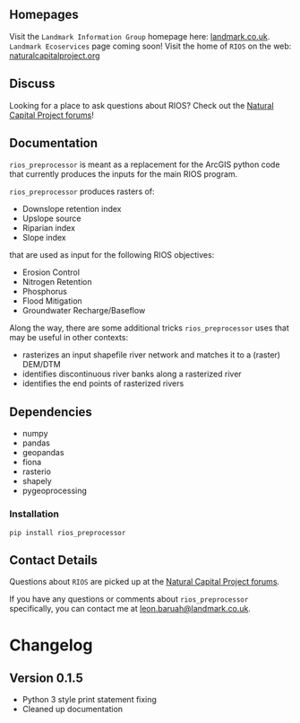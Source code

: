 Homepages
---------

Visit the `Landmark Information Group` homepage here: [landmark.co.uk](http://www.landmark.co.uk/). `Landmark Ecoservices` page coming soon!
Visit the home of `RIOS` on the web: [naturalcapitalproject.org](http://www.naturalcapitalproject.org/software/#rios)

Discuss
-------

Looking for a place to ask questions about RIOS? Check out the <a href="http://forums.naturalcapitalproject.org/index.php?p=/categories/rios">Natural Capital Project forums</a>!
 
Documentation
-------------

`rios_preprocessor` is meant as a replacement for the ArcGIS python code that currently
produces the inputs for the main RIOS program.

`rios_preprocessor` produces rasters of:

* Downslope retention index
* Upslope source
* Riparian index
* Slope index

that are used as input for the following RIOS objectives:

* Erosion Control
* Nitrogen Retention
* Phosphorus
* Flood Mitigation
* Groundwater Recharge/Baseflow

Along the way, there are some additional tricks `rios_preprocessor` uses that may be useful in other contexts:

* rasterizes an input shapefile river network and matches it to a (raster) DEM/DTM
* identifies discontinuous river banks along a rasterized river
* identifies the end points of rasterized rivers

## Dependencies

* numpy
* pandas
* geopandas
* fiona
* rasterio
* shapely
* pygeoprocessing

### Installation

`pip install rios_preprocessor`

## Contact Details

Questions about `RIOS` are picked up at the <a href="http://forums.naturalcapitalproject.org/index.php?p=/categories/rios">Natural Capital Project forums</a>.

If you have any questions or comments about `rios_preprocessor` specifically, you can contact me at [leon.baruah@landmark.co.uk](mailto:leon.baruah@landmark.co.uk).

# Changelog

## Version 0.1.5

* Python 3 style print statement fixing
* Cleaned up documentation


